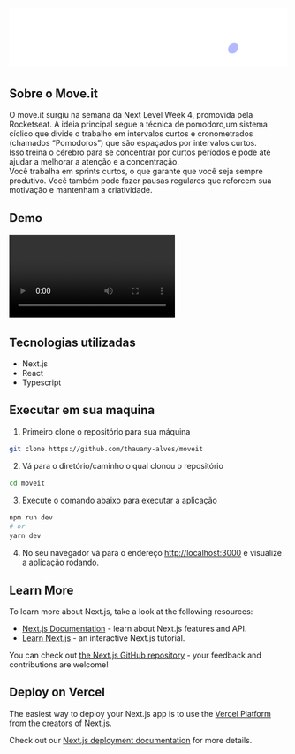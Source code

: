 # ![Move.it](/public/logo-complete.svg)

## Sobre o Move.it
O move.it surgiu na semana da Next Level Week 4, promovida pela Rocketseat. 
A ideia principal segue a técnica de pomodoro,um sistema cíclico que divide o trabalho em intervalos curtos e cronometrados (chamados “Pomodoros”) que são espaçados por intervalos curtos.  
Isso treina o cérebro para se concentrar por curtos períodos e pode até ajudar a melhorar a atenção e a concentração.  
Você trabalha em sprints curtos, o que garante que você seja sempre produtivo. Você também pode fazer pausas regulares que reforcem sua motivação e mantenham a criatividade.

## Demo 

![Move.it](/public/move_it.mp4)


## Tecnologias utilizadas 
- Next.js
- React
- Typescript

## Executar em sua maquina

1. Primeiro clone o repositório para sua máquina
```bash
git clone https://github.com/thauany-alves/moveit
```
2. Vá para o diretório/caminho o qual clonou o repositório
```bash
cd moveit
```
3. Execute o comando abaixo para executar a aplicação 
```bash
npm run dev
# or
yarn dev
```
4. No seu navegador vá para o endereço [http://localhost:3000](http://localhost:3000) e visualize a aplicação rodando.

## Learn More

To learn more about Next.js, take a look at the following resources:

- [Next.js Documentation](https://nextjs.org/docs) - learn about Next.js features and API.
- [Learn Next.js](https://nextjs.org/learn) - an interactive Next.js tutorial.

You can check out [the Next.js GitHub repository](https://github.com/vercel/next.js/) - your feedback and contributions are welcome!

## Deploy on Vercel

The easiest way to deploy your Next.js app is to use the [Vercel Platform](https://vercel.com/new?utm_medium=default-template&filter=next.js&utm_source=create-next-app&utm_campaign=create-next-app-readme) from the creators of Next.js.

Check out our [Next.js deployment documentation](https://nextjs.org/docs/deployment) for more details.
